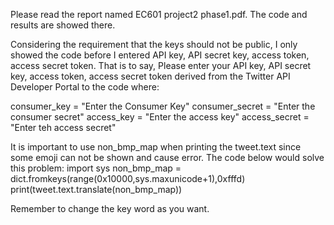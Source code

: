 Please read the report named EC601 project2 phase1.pdf. The code and results are showed there.

Considering the requirement that the keys should not be public, I only showed the code before I entered API key, API secret key, access token, access secret token. That is to say,
Please enter your API key, API secret key, access token, access secret token derived from the Twitter API Developer Portal to the code where:

consumer_key = "Enter the Consumer Key"
consumer_secret = "Enter the consumer secret"
access_key = "Enter the access key"
access_secret = "Enter teh access secret"

It is important to use non_bmp_map when printing the tweet.text since some emoji can not be shown and cause error. 
The code below would solve this problem:
import sys
non_bmp_map = dict.fromkeys(range(0x10000,sys.maxunicode+1),0xfffd)
print(tweet.text.translate(non_bmp_map))

Remember to change the key word as you want. 
